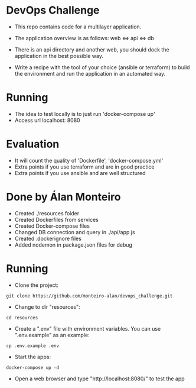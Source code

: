 # DevOps Challenge

- This repo contains code for a multilayer application.

- The application overview is as follows: web <=> api <=> db

- There is an api directory and another web, you should dock the application in the best possible way.

- Write a recipe with the tool of your choice (ansible or terraform) to build the environment and run the application in an automated way.

# Running

- The idea to test locally is to just run 'docker-compose up'
- Access url localhost: 8080


# Evaluation

- It will count the quality of 'Dockerfile', 'docker-compose.yml'
- Extra points if you use terraform and are in good practice
- Extra points if you use ansible and are well structured



# Done by Álan Monteiro 
- Created ./resources folder
- Created Dockerfiles from services
- Created Docker-compose files
- Changed DB connection and query in ./api/app.js
- Created .dockerignore files
- Added nodemon in package.json files for debug

# Running
- Clone the project:
````shell
git clone https://github.com/monteiro-alan/devops_challenge.git
````

- Change to dir "resources": 
````shell
cd resources
````

- Create a ".env" file with environment variables. You can use ".env.example" as an example: 
````shell
cp .env.example .env
````

- Start the apps: 
````shell
docker-compose up -d
````

- Open a web browser and type "http://localhost:8080/" to test the app